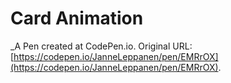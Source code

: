 # Card Animation
 _A Pen created at CodePen.io. Original URL: [https://codepen.io/JanneLeppanen/pen/EMRrOX](https://codepen.io/JanneLeppanen/pen/EMRrOX).

 
